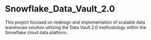 # Snowflake_Data_Vault_2.0
This project focused on redesign and implementation of scalable data warehouse solution utilizing the Data Vault 2.0 methodology within the Snowflake cloud data platform.
